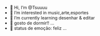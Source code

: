 - 👋 Hi, I’m @Tsuuuu
- 👀 I’m interested in music,arte,esportes
- 🌱 I’m currently learning desenhar & editar
- 💞️ gosto de dormir‼ ...
- 💎 status de emoção: feliz ...

<!---
Tsuuuu/Tsuuuu is a ✨ special ✨ repository because its `README.md` (this file) appears on your GitHub profile.
You can click the Preview link to take a look at your changes.
--->
